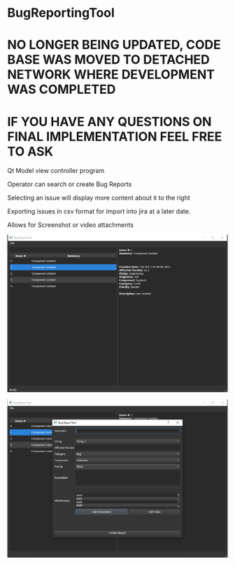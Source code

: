 # BugReportingTool

# NO LONGER BEING UPDATED, CODE BASE WAS MOVED TO DETACHED NETWORK WHERE DEVELOPMENT WAS COMPLETED
# IF YOU HAVE ANY QUESTIONS ON FINAL IMPLEMENTATION FEEL FREE TO ASK

Qt Model view controller program

Operator can search or create Bug Reports

Selecting an issue will display more content about it to the right

Exporting issues in csv format for import into jira at a later date.

Allows for Screenshot or video attachments



![alt text](https://github.com/camdingo/BugReportingTool/blob/master/mainWindow.PNG)

![alt text](https://github.com/camdingo/BugReportingTool/blob/master/createWindow.PNG)
